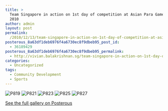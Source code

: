 ```yaml
---
title: >
  Team Singapore in action on 1st day of competition at Asian Para Games Guangzhou
  2010
author: admin
layout: post
permalink:
  /2010/12/13/team-singapore-in-action-on-1st-day-of-competition-at-asian-para-games-guangzhou-2010/
posterous_8a63df1deb6976f4a6730ec8f9dbeb95_post_id:
  - 36189429
posterous_8a63df1deb6976f4a6730ec8f9dbeb95_permalink:
  - http://vivian.balakrishnan.sg/team-singapore-in-action-on-1st-day-of-compet
categories:
  - Uncategorized
tags:
  - Community Development
  - Sports
---
```

<p><img src="http://vivian.balakrishnan.sg/wp-content/uploads/2010/12/p819.jpg.scaled1000-300x223.jpg" alt="P819" />
<img src="http://vivian.balakrishnan.sg/wp-content/uploads/2010/12/p821.jpg.scaled1000-300x223.jpg" alt="P821" />
<img src="http://vivian.balakrishnan.sg/wp-content/uploads/2010/12/p823.jpg.scaled1000-300x223.jpg" alt="P823" />
<img src="http://vivian.balakrishnan.sg/wp-content/uploads/2010/12/p825.jpg.scaled1000-300x223.jpg" alt="P825" />
<img src="http://vivian.balakrishnan.sg/wp-content/uploads/2010/12/p827.jpg.scaled1000-300x223.jpg" alt="P827" /></p>

<p><a href="http://vivian.balakrishnan.sg/team-singapore-in-action-on-1st-day-of-compet">See the full gallery on Posterous</a></p>
